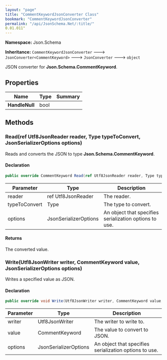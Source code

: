```yaml
---
layout: "page"
title: "CommentKeywordJsonConverter Class"
bookmark: "CommentKeywordJsonConverter"
permalink: "/api/JsonSchema.Net/:title/"
0.01.011"
---
```

**Namespace:** Json.Schema

**Inheritance:**
`CommentKeywordJsonConverter`
 🡒 
`JsonConverter<CommentKeyword>`
 🡒 
`JsonConverter`
 🡒 
`object`

JSON converter for **Json.Schema.CommentKeyword**.

## Properties

| Name | Type | Summary |
|---|---|---|
| **HandleNull** | bool |  |

## Methods

### Read(ref Utf8JsonReader reader, Type typeToConvert, JsonSerializerOptions options)

Reads and converts the JSON to type **Json.Schema.CommentKeyword**.

#### Declaration

```c#
public override CommentKeyword Read(ref Utf8JsonReader reader, Type typeToConvert, JsonSerializerOptions options)
```

| Parameter | Type | Description |
|---|---|---|
| reader | ref Utf8JsonReader | The reader. |
| typeToConvert | Type | The type to convert. |
| options | JsonSerializerOptions | An object that specifies serialization options to use. |


#### Returns

The converted value.

### Write(Utf8JsonWriter writer, CommentKeyword value, JsonSerializerOptions options)

Writes a specified value as JSON.

#### Declaration

```c#
public override void Write(Utf8JsonWriter writer, CommentKeyword value, JsonSerializerOptions options)
```

| Parameter | Type | Description |
|---|---|---|
| writer | Utf8JsonWriter | The writer to write to. |
| value | CommentKeyword | The value to convert to JSON. |
| options | JsonSerializerOptions | An object that specifies serialization options to use. |


